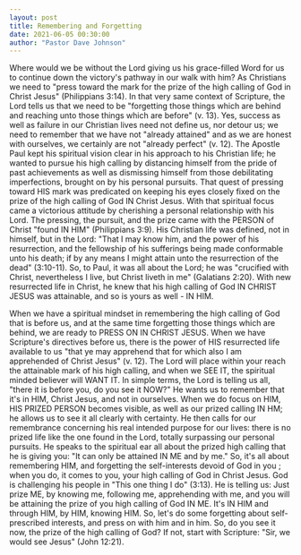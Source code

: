 ```yaml
---
layout: post
title: Remembering and Forgetting
date: 2021-06-05 00:30:00
author: "Pastor Dave Johnson"
---
```


Where would we be without the Lord giving us his grace-filled Word for us to continue down the victory's pathway in our walk with him?  As Christians we need to "press toward the mark for the prize of the high calling of God in Christ Jesus" (Philippians 3:14).  In that very same context of Scripture, the Lord tells us that we need to be "forgetting those things which are behind and reaching unto those things which are before" (v. 13).  Yes, success as well as failure in our Christian lives need not define us, nor detour us; we need to remember that we have not "already attained" and as we are honest with ourselves, we certainly are not "already perfect" (v. 12).  The Apostle Paul kept his spiritual vision clear in his approach to his Christian life; he wanted to pursue his high calling by distancing himself from the pride of past achievements as well as dismissing himself from those debilitating imperfections, brought on by his personal pursuits.  That quest of pressing toward HIS mark was predicated on keeping his eyes closely fixed on the prize of the high calling of God IN Christ Jesus.  With that spiritual focus came a victorious attitude by cherishing a personal relationship with his Lord.  The pressing, the pursuit, and the prize came with the PERSON of Christ "found IN HIM" (Philippians 3:9).  His Christian life was defined, not in himself, but in the Lord: "That I may know him, and the power of his resurrection, and the fellowship of his sufferings being made conformable unto his death; if by any means I might attain unto the resurrection of the dead" (3:10-11).  So, to Paul, it was all about the Lord; he was "crucified with Christ, nevertheless I live, but Christ liveth in me" (Galatians 2:20).  With new resurrected life in Christ, he knew that his high calling of God IN CHRIST JESUS was attainable, and so is yours as well - IN HIM.

When we have a spiritual mindset in remembering the high calling of God that is before us, and at the same time forgetting those things which are behind, we are ready to PRESS ON IN CHRIST JESUS.  When we have Scripture's directives before us, there is the power of HIS resurrected life available to us "that ye may apprehend that for which also I am apprehended of Christ Jesus" (v. 12).  The Lord will place within your reach the attainable mark of his high calling, and when we SEE IT, the spiritual minded believer will WANT IT.  In simple terms, the Lord is telling us all, "there it is before you, do you see it NOW?"  He wants us to remember that it's in HIM, Christ Jesus, and not in ourselves.  When we do focus on HIM, HIS PRIZED PERSON becomes visible, as well as our prized calling IN HM; he allows us to see it all clearly with certainty.  He then calls for our remembrance concerning his real intended purpose for our lives: there is no prized life like the one found in the Lord, totally surpassing our personal pursuits.  He speaks to the spiritual ear all about the prized high calling that he is giving you: "It can only be attained IN ME and by me."  So, it's all about remembering HIM, and forgetting the self-interests devoid of God in you ; when you do, it comes to you, your high calling of God in Christ Jesus.  God is challenging his people in "This one thing I do" (3:13).  He is telling us: Just prize ME, by knowing me, following me, apprehending with me, and you will be attaining the prize of you high calling of God IN ME.  It's IN HIM and through HIM, by HIM, knowing HIM.  So, let's do some forgetting about self-prescribed interests, and press on with him and in him.  So, do you see it now, the prize of the high calling of God?  If not, start with Scripture: "Sir, we would see Jesus" (John 12:21).